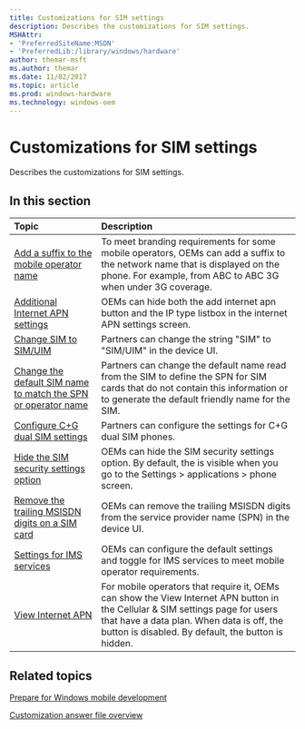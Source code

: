 ```yaml
---
title: Customizations for SIM settings
description: Describes the customizations for SIM settings.
MSHAttr:
- 'PreferredSiteName:MSDN'
- 'PreferredLib:/library/windows/hardware'
author: themar-msft
ms.author: themar
ms.date: 11/02/2017
ms.topic: article
ms.prod: windows-hardware
ms.technology: windows-oem
---
```

# Customizations for SIM settings

Describes the customizations for SIM settings.

## In this section

| Topic                                 | Description                                                                                   |
|:--------------------------------------|:----------------------------------------------------------------------------------------------|
| [Add a suffix to the mobile operator name](add-a-suffix-to-the-mobile-operator-name.md) | To meet branding requirements for some mobile operators, OEMs can add a suffix to the network name that is displayed on the phone. For example, from ABC to ABC 3G when under 3G coverage. |
| [Additional Internet APN settings](additional-internet-apn-settings.md)          | OEMs can hide both the add internet apn button and the IP type listbox in the internet APN settings screen.  |
| [Change SIM to SIM/UIM](change-sim-to-simuim.md) | Partners can change the string "SIM" to "SIM/UIM" in the device UI.     |
| [Change the default SIM name to match the SPN or operator name](change-the-default-sim-name-to-match-the-spn-or-operator-name.md) | Partners can change the default name read from the SIM to define the SPN for SIM cards that do not contain this information or to generate the default friendly name for the SIM.   |
| [Configure C+G dual SIM settings](configure-c-g-dual-sim-settings.md) | Partners can configure the settings for C+G dual SIM phones.  |
| [Hide the SIM security settings option](hide-the-sim-security-settings-option.md)  | OEMs can hide the SIM security settings option. By default, the is visible when you go to the Settings > applications > phone screen.    |
| [Remove the trailing MSISDN digits on a SIM card](remove-the-trailing-msisdn-digits-on-a-sim-card.md) | OEMs can remove the trailing MSISDN digits from the service provider name (SPN) in the device UI.  |
| [Settings for IMS services](settings-for-ims-services.md) | OEMs can configure the default settings and toggle for IMS services to meet mobile operator requirements. |
| [View Internet APN](view-internet-apn.md) | For mobile operators that require it, OEMs can show the View Internet APN button in the Cellular & SIM settings page for users that have a data plan. When data is off, the button is disabled. By default, the button is hidden.     |

## Related topics

[Prepare for Windows mobile development](https://docs.microsoft.com/en-us/windows-hardware/manufacture/mobile/preparing-for-windows-mobile-development)

[Customization answer file overview](https://docs.microsoft.com/en-us/windows-hardware/customize/mobile/mcsf/customization-answer-file)
